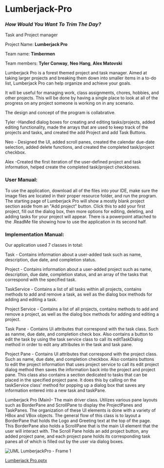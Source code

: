 # Lumberjack-Pro

### *How Would You Want To Trim The Day?*

Task and Project manager

Project Name: **Lumberjack Pro**

Team name: **Timbermen**

Team members: **Tyler Conway**, **Neo Hang**, **Alex Matovski**

Lumberjack Pro is a forest themed project and task manager. Aimed at taking larger projects and breaking them down into smaller items in a to-do list, Lumberjack Pro can help organize and achieve your goals.

It will be useful for managing work, class assignments, chores, hobbies, and other projects. This will be done by having a single place to look at all of the progress on any project someone is working on in any scenario.

The design and concept of the program is collabrative.

Tyler -Handled dialog boxes for creating and editing tasks/projects, added editing functionality, made the arrays that are used to keep track of the projects and tasks, and created the add Project and add Task Buttons.

Neo - Designed the UI, added scroll panes, created the calendar due-date selection, added delete functions, and created the completed task/project checkbox.

Alex -Created the first iteration of the user-defined project and task information, helped create the completed task/project checkboxes.

### **User Manual:**
To use the application, download all of the files into your IDE, 
make sure the image files are located in their proper resource folder, and run the program. 
The starting page of Lumberjack Pro will show a mostly blank project section aside from an "Add project" button. 
Click this to add your first project, fill out the dialog box, then more options for editing, deleting, and adding tasks for your project will appear. 
There is a powerpoint attached to the .ReadMe file showing how to use the application in its second half.

### **Implementation Manual:**
Our application used 7 classes in total:

Task - Contains information about a user-added task such as name, description, due date, and completion status.

Project - Contains information about a user-added project such as name, description, due date, completion status, and an array of the tasks that correspond with the specified task.

TaskService - Contains a list of all tasks within all projects, contains methods to add and remove a task, as well as the dialog box methods for adding and editing a task.

Project Service - Contains a list of all projects, contains methods to add and remove a project, as well as the dialog box methods for adding and editing a project.

Task Pane - Contains Ui attributes that correspond with the task class. Such as nanme, due date, and completion check box. Also contains a button to edit the task by using the task service class to call its editTaskDialog method in order to edit any attributes in the task and task pane.

Project Pane - Contains UI attributes that correspond with the project class. Such as name, due date, and completion checkbox. Also contains buttons to edit the project information that uses project service to call its edit project dialog method then saves the information back into the project and project pane. This class also contains a section dedicated to tasks that can be placed in the specified project pane. It does this by calling on the taskService class' method for popping up a dialog box that saves any information entered into a new task and taskPane. 

Lumberjack Pro (Main)- The main driver class. Utilizes various pane layouts such as BorderPane and ScrollPane to display the ProjectPanes and TaskPanes. The organization of these UI elements is done with a variety of HBox and VBox objects. The general flow of this class is to layout a BorderPane that holds the Logo and Greeting text at the top of the page. This BorderPane also holds a ScrollPane that is the main UI element that the user will interact with. The Scroll Pane holds an add project button, any added project pane, and each project pane holds its corresponding task panes all of which is filled out by the user via dialog boxes.

![UML LumberjackPro - Frame 1](https://github.com/user-attachments/assets/db2916a8-b6f4-4037-94e9-5b77561fab55)

[Lumberjack Pro.pptx](https://github.com/user-attachments/files/19785135/Lumberjack.Pro.pptx)

